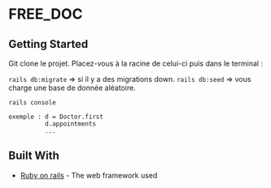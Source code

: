 # FREE_DOC

## Getting Started

Git clone le projet.
Placez-vous à la racine de celui-ci puis dans le terminal :

`rails db:migrate`  => si il y a des migrations down.
`rails db:seed`  => vous charge une base de donnée aléatoire.


`rails console `
```
exemple : d = Doctor.first
          d.appointments
          ...

```



## Built With

* [Ruby on rails](https://rubyonrails.org/) - The web framework used
